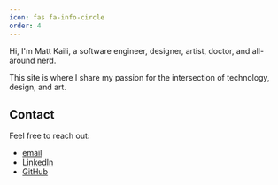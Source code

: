```yaml
---
icon: fas fa-info-circle
order: 4
---
```


Hi, I'm Matt Kaili, a software engineer, designer, artist, doctor, and all-around nerd.

This site is where I share my passion for the intersection of technology, design, and art.

## Contact
Feel free to reach out:
- [email](mailto:matt@mkhub.dev)
- [LinkedIn](https://www.linkedin.com/in/matt-kaili/)
- [GitHub](https://github.com/m-kk)
